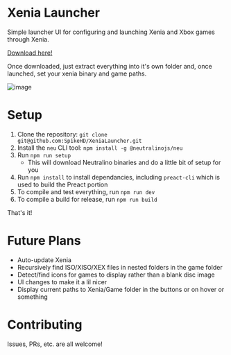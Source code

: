 # Xenia Launcher

Simple launcher UI for configuring and launching Xenia and Xbox games through Xenia.

[Download here!](https://github.com/SpikeHD/XeniaLauncher/releases)

Once downloaded, just extract everything into it's own folder and, once launched, set your xenia binary and game paths.

![image](https://user-images.githubusercontent.com/25207995/161187711-df484f6a-fade-4acf-8f24-fa1ff2681986.png)

# Setup

1. Clone the repository: `git clone git@github.com:SpikeHD/XeniaLauncher.git`
2. Install the `neu` CLI tool: `npm install -g @neutralinojs/neu`
3. Run `npm run setup`
    - This will download Neutralino binaries and do a little bit of setup for you
4. Run `npm install` to install dependancies, including `preact-cli` which is used to build the Preact portion
5. To compile and test everything, run `npm run dev`
6. To compile a build for release, run `npm run build`

That's it!

# Future Plans

* Auto-update Xenia
* Recursively find ISO/XISO/XEX files in nested folders in the game folder
* Detect/find icons for games to display rather than a blank disc image
* UI changes to make it a lil nicer
* Display current paths to Xenia/Game folder in the buttons or on hover or something

# Contributing

Issues, PRs, etc. are all welcome!
